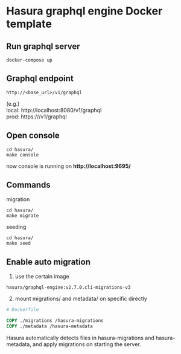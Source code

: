 # Hasura graphql engine Docker template

## Run graphql server
```shell
docker-compose up
```

## Graphql endpoint
```text
http://<base_url>/v1/graphql
```
(e.g.)   
local:
http://localhost:8080/v1/graphql  
prod:
https://<YOUR-SERVER-URL>/v1/graphql

## Open console
```shell
cd hasura/
make console
```

now console is running on **http://localhost:9695/**

## Commands
migration
```shell
cd hasura/
make migrate
```
seeding
```shell
cd hasura/
make seed
```

## Enable auto migration
1. use the certain image
```text
hasura/graphql-engine:v2.7.0.cli-migrations-v3
```

2. mount migrations/ and metadata/ on specific directly
```dockerfile
# Dockerfile

COPY ./migrations /hasura-migrations
COPY ./metadata /hasura-metadata
```
Hasura automatically detects files in hasura-migrations and hasura-metadata, and apply migrations on starting the server.
